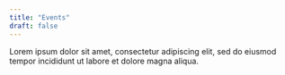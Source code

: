 ```yaml
---
title: "Events"
draft: false
---
```

Lorem ipsum dolor sit amet, consectetur adipiscing elit, sed do eiusmod tempor incididunt ut labore et dolore magna aliqua.
